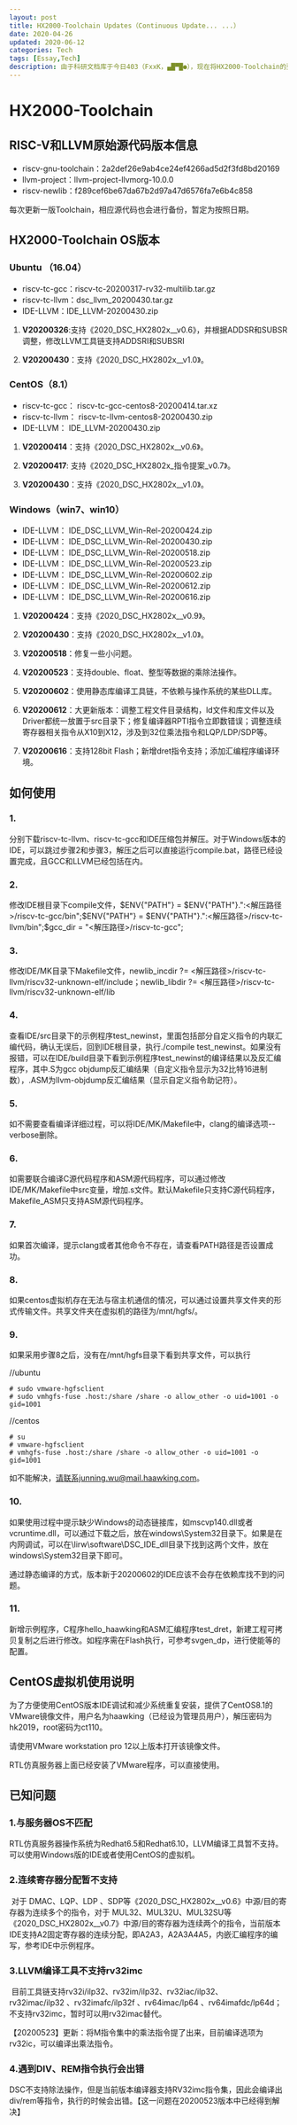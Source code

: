 ```yaml
---
layout: post
title: HX2000-Toolchain Updates（Continuous Update... ...）
date: 2020-04-26
updated: 2020-06-12
categories: Tech
tags: [Essay,Tech]
description: 由于科研文档库于今日403（FxxK，▄█▀█●），现在将HX2000-Toolchain的更新移到GitHub上面来。
---
```


# HX2000-Toolchain

## RISC-V和LLVM原始源代码版本信息

- riscv-gnu-toolchain：2a2def26e9ab4ce24ef4266ad5d2f3fd8bd20169
- llvm-project：llvm-project-llvmorg-10.0.0
- riscv-newlib：f289cef6be67da67b2d97a47d6576fa7e6b4c858

每次更新一版Toolchain，相应源代码也会进行备份，暂定为按照日期。

## HX2000-Toolchain OS版本

### Ubuntu （16.04）

- riscv-tc-gcc：riscv-tc-20200317-rv32-multilib.tar.gz
- riscv-tc-llvm：dsc_llvm_20200430.tar.gz
- IDE-LLVM：IDE_LLVM-20200430.zip

1. **V20200326**:支持《2020_DSC_HX2802x__v0.6》，并根据ADDSR和SUBSR调整，修改LLVM工具链支持ADDSRI和SUBSRI

2. **V20200430**：支持《2020_DSC_HX2802x__v1.0》。


### CentOS（8.1）

- riscv-tc-gcc： riscv-tc-gcc-centos8-20200414.tar.xz
- riscv-tc-llvm： riscv-tc-llvm-centos8-20200430.zip
- IDE-LLVM： IDE_LLVM-20200430.zip

1. **V20200414**：支持《2020_DSC_HX2802x__v0.6》。

2. **V20200417**: 支持《2020_DSC_HX2802x_指令提案_v0.7》。

3. **V20200430**：支持《2020_DSC_HX2802x__v1.0》。

### Windows（win7、win10）

- IDE-LLVM： IDE_DSC_LLVM_Win-Rel-20200424.zip
- IDE-LLVM： IDE_DSC_LLVM_Win-Rel-20200430.zip
- IDE-LLVM： IDE_DSC_LLVM_Win-Rel-20200518.zip
- IDE-LLVM： IDE_DSC_LLVM_Win-Rel-20200523.zip
- IDE-LLVM： IDE_DSC_LLVM_Win-Rel-20200602.zip
- IDE-LLVM： IDE_DSC_LLVM_Win-Rel-20200612.zip
- IDE-LLVM： IDE_DSC_LLVM_Win-Rel-20200616.zip

1. **V20200424**：支持《2020_DSC_HX2802x__v0.9》。

2. **V20200430**：支持《2020_DSC_HX2802x__v1.0》。

3. **V20200518**：修复一些小问题。

4. **V20200523**：支持double、float、整型等数据的乘除法操作。

5. **V20200602**：使用静态库编译工具链，不依赖与操作系统的某些DLL库。

6. **V20200612**：大更新版本：调整工程文件目录结构，ld文件和库文件以及Driver都统一放置于src目录下；修复编译器RPTI指令立即数错误；调整连续寄存器相关指令从X10到X12，涉及到32位乘法指令和LQP/LDP/SDP等。

7. **V20200616**：支持128bit Flash；新增dret指令支持；添加汇编程序编译环境。

## 如何使用

### 1.
分别下载riscv-tc-llvm、riscv-tc-gcc和IDE压缩包并解压。对于Windows版本的IDE，可以跳过步骤2和步骤3，解压之后可以直接运行compile.bat，路径已经设置完成，且GCC和LLVM已经包括在内。

### 2.
修改IDE根目录下compile文件，\$ENV{"PATH"} = \$ENV{"PATH"}.":<解压路径>/riscv-tc-gcc/bin";\$ENV{"PATH"} = \$ENV{"PATH"}.":<解压路径>/riscv-tc-llvm/bin";$gcc_dir = "<解压路径>/riscv-tc-gcc";

### 3.
修改IDE/MK目录下Makefile文件，newlib_incdir ?= <解压路径>/riscv-tc-llvm/riscv32-unknown-elf/include；newlib_libdir ?= <解压路径>/riscv-tc-llvm/riscv32-unknown-elf/lib

### 4.
查看IDE/src目录下的示例程序test_newinst，里面包括部分自定义指令的内联汇编代码，确认无误后，回到IDE根目录，执行./compile test_newinst。如果没有报错，可以在IDE/build目录下看到示例程序test_newinst的编译结果以及反汇编程序，其中.S为gcc objdump反汇编结果（自定义指令显示为32比特16进制数），.ASM为llvm-objdump反汇编结果（显示自定义指令助记符）。

### 5.
如不需要查看编译详细过程，可以将IDE/MK/Makefile中，clang的编译选项--verbose删除。

### 6.
如需要联合编译C源代码程序和ASM源代码程序，可以通过修改 IDE/MK/Makefile中src变量，增加.s文件。默认Makefile只支持C源代码程序，Makefile_ASM只支持ASM源代码程序。 

### 7.
如果首次编译，提示clang或者其他命令不存在，请查看PATH路径是否设置成功。

### 8.
如果centos虚拟机存在无法与宿主机通信的情况，可以通过设置共享文件夹的形式传输文件。共享文件夹在虚拟机的路径为/mnt/hgfs/。

### 9.
如果采用步骤8之后，没有在/mnt/hgfs目录下看到共享文件，可以执行

//ubuntu
```
# sudo vmware-hgfsclient
# sudo vmhgfs-fuse .host:/share /share -o allow_other -o uid=1001 -o gid=1001 
```
//centos
```
# su
# vmware-hgfsclient
# vmhgfs-fuse .host:/share /share -o allow_other -o uid=1001 -o gid=1001 
```

如不能解决，请联系junning.wu@mail.haawking.com。

### 10.
如果使用过程中提示缺少Windows的动态链接库，如mscvp140.dll或者vcruntime.dll，可以通过下载之后，放在windows\System32目录下。如果是在内网调试，可以在\lirw\software\DSC_IDE_dll目录下找到这两个文件，放在windows\System32目录下即可。

通过静态编译的方式，版本新于20200602的IDE应该不会存在依赖库找不到的问题。

### 11. 
新增示例程序，C程序hello_haawking和ASM汇编程序test_dret，新建工程可拷贝复制之后进行修改。如程序需在Flash执行，可参考svgen_dp，进行使能等的配置。


## CentOS虚拟机使用说明

为了方便使用CentOS版本IDE调试和减少系统重复安装，提供了CentOS8.1的VMware镜像文件，用户名为haawking（已经设为管理员用户），解压密码为hk2019，root密码为ct110。

请使用VMware workstation pro 12以上版本打开该镜像文件。

RTL仿真服务器上面已经安装了VMware程序，可以直接使用。


## 已知问题

### 1.与服务器OS不匹配

RTL仿真服务器操作系统为Redhat6.5和Redhat6.10，LLVM编译工具暂不支持。可以使用Windows版的IDE或者使用CentOS的虚拟机。

### 2.连续寄存器分配暂不支持

 对于 DMAC、LQP、LDP 、SDP等《2020_DSC_HX2802x__v0.6》中源/目的寄存器为连续多个的指令，对于 MUL32、MUL32U、MUL32SU等《2020_DSC_HX2802x__v0.7》中源/目的寄存器为连续两个的指令，当前版本IDE支持A2固定寄存器的连续分配，即A2A3，A2A3A4A5，内嵌汇编程序的编写，参考IDE中示例程序。

### 3.LLVM编译工具不支持rv32imc

 目前工具链支持rv32i/ilp32、rv32im/ilp32、rv32iac/ilp32、rv32imac/ilp32 、rv32imafc/ilp32f 、rv64imac/lp64 、rv64imafdc/lp64d；不支持rv32imc，暂时可以用rv32imac替代。

  【20200523】更新：将M指令集中的乘法指令提了出来，目前编译选项为rv32ic，可以编译出乘法指令。

### 4.遇到DIV、REM指令执行会出错
 
 DSC不支持除法操作，但是当前版本编译器支持RV32imc指令集，因此会编译出div/rem等指令，执行的时候会出错。【这一问题在20200523版本中已经得到解决】
 